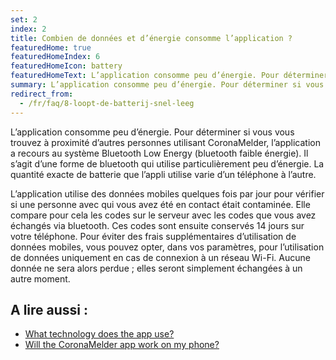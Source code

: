```yaml
---
set: 2
index: 2
title: Combien de données et d’énergie consomme l’application ?
featuredHome: true
featuredHomeIndex: 6
featuredHomeIcon: battery
featuredHomeText: L’application consomme peu d’énergie. Pour déterminer si vous...
summary: L’application consomme peu d’énergie. Pour déterminer si vous...
redirect_from: 
  - /fr/faq/8-loopt-de-batterij-snel-leeg
---
```

L’application consomme peu d’énergie. Pour déterminer si vous vous trouvez à proximité d’autres personnes utilisant CoronaMelder, l’application a recours au système Bluetooth Low Energy (bluetooth faible énergie). Il s’agit d’une forme de bluetooth qui utilise particulièrement peu d’énergie. La quantité exacte de batterie que l’appli utilise varie d’un téléphone à l’autre.

L’application utilise des données mobiles quelques fois par jour pour vérifier si une personne avec qui vous avez été en contact était contaminée. Elle compare pour cela les codes sur le serveur avec les codes que vous avez échangés via bluetooth. Ces codes sont ensuite conservés 14 jours sur votre téléphone.
Pour éviter des frais supplémentaires d’utilisation de données mobiles, vous pouvez opter, dans vos paramètres, pour l’utilisation de données uniquement en cas de connexion à un réseau Wi-Fi. Aucune donnée ne sera alors perdue ; elles seront simplement échangées à un autre moment.

## A lire aussi :

- [What technology does the app use?](/{{page.lang}}/faq/2-6-hoe-werkt-de-app-technisch-precies) 
- [Will the CoronaMelder app work on my phone?](/{{page.lang}}/faq/1-6-werkt-coronamelder-op-mijn-tel)

